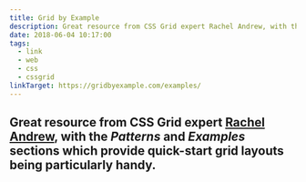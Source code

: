 ```yaml
---
title: Grid by Example
description: Great resource from CSS Grid expert Rachel Andrew, with the Patterns and Examples sections which provide quick-start grid layouts being particularly handy.
date: 2018-06-04 10:17:00
tags:
  - link
  - web
  - css
  - cssgrid
linkTarget: https://gridbyexample.com/examples/
---
```

Great resource from CSS Grid expert [Rachel Andrew](https://rachelandrew.co.uk/), with the _Patterns_ and _Examples_ sections which provide quick-start grid layouts being particularly handy.
---
